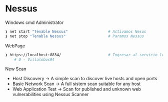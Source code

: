 # Nessus 

Windows cmd Administrator
```bash
❯ net start "Tenable Nessus"                  # Activamos Nesus
❯ net stop "Tenable Nessus"                   # Paramos Nessus
```

WebPage 
```bash
❯ https://localhost:8834/                     # Ingresar al servicio local
	# U - Villalobos94
```

New Scan 
- Host Discovery -> A simple scan to discover live hosts and open ports
- Basic Network Scan -> A full sistem scan suitable for any host
- Web Application Test -> Scan for published and unknown web vulnerabilities using Nessus Scanner



